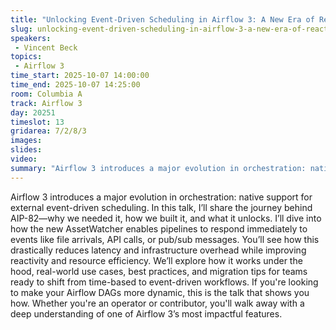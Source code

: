 ```yaml
---
title: "Unlocking Event-Driven Scheduling in Airflow 3: A New Era of Reactive Data Pipelines"
slug: unlocking-event-driven-scheduling-in-airflow-3-a-new-era-of-reactive-data-pipelines
speakers:
 - Vincent Beck
topics:
 - Airflow 3
time_start: 2025-10-07 14:00:00
time_end: 2025-10-07 14:25:00
room: Columbia A
track: Airflow 3
day: 20251
timeslot: 13
gridarea: 7/2/8/3
images: 
slides:
video:
summary: "Airflow 3 introduces a major evolution in orchestration: native support for external event-driven scheduling. In this talk, I’ll share the journey behind AIP-82—why we needed it, how we built it, and what it unlocks."
---
```


Airflow 3 introduces a major evolution in orchestration: native support for external event-driven scheduling. In this talk, I’ll share the journey behind AIP-82—why we needed it, how we built it, and what it unlocks. I’ll dive into how the new AssetWatcher enables pipelines to respond immediately to events like file arrivals, API calls, or pub/sub messages. You’ll see how this drastically reduces latency and infrastructure overhead while improving reactivity and resource efficiency. We’ll explore how it works under the hood, real-world use cases, best practices, and migration tips for teams ready to shift from time-based to event-driven workflows. If you're looking to make your Airflow DAGs more dynamic, this is the talk that shows you how. Whether you're an operator or contributor, you'll walk away with a deep understanding of one of Airflow 3’s most impactful features.